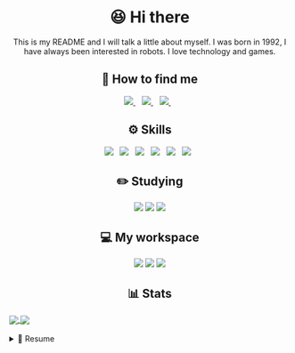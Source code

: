 <h1 align='center'>
  😆 Hi there
</h1>

<p align='center'>
This is my README and I will talk a little about myself.  
I was born in 1992, I have always been interested in robots.  
I love technology and games.
</p>

<h2 align='center'>🤔 How to find me</h2>
<p align='center'>

<a href="mailto:nikolas.sugo@gmail.com">
  <img src="https://img.shields.io/badge/Gmail-D14836?style=for-the-badge&logo=gmail&logoColor=white
" />
</a>&nbsp;&nbsp;
<a href="https://www.linkedin.com/in/nikolas-sugo-27114b20/">
  <img src="https://img.shields.io/badge/LinkedIn-0077B5?style=for-the-badge&logo=linkedin&logoColor=white" />
</a>&nbsp;&nbsp;
<a href="https://www.instagram.com/nike_sg/">
  <img src="https://img.shields.io/badge/Instagram-E4405F?style=for-the-badge&logo=instagram&logoColor=white" />
</a>&nbsp;&nbsp;
</p>


<h2 align='center'>⚙️ Skills</h2>
<p align='center'>
  <img src="https://img.shields.io/badge/PHP-777BB4?style=for-the-badge&logo=php&logoColor=white" />&nbsp;&nbsp;
  <img src="https://img.shields.io/badge/MySQL-00000F?style=for-the-badge&logo=mysql&logoColor=white" />&nbsp;&nbsp;
  <img src="https://img.shields.io/badge/HTML5-E34F26?style=for-the-badge&logo=html5&logoColor=white" />&nbsp;&nbsp;
  <img src="https://img.shields.io/badge/CSS3-1572B6?style=for-the-badge&logo=css3&logoColor=white" />&nbsp;&nbsp;
  <img src="https://img.shields.io/badge/JavaScript-F7DF1E?style=for-the-badge&logo=javascript&logoColor=black" />&nbsp;&nbsp;
  <img src="https://img.shields.io/badge/jQuery-0769AD?style=for-the-badge&logo=jquery&logoColor=white" />&nbsp;&nbsp;
</p>

<h2 align='center'>✏️ Studying</h2>
<p align='center'>
  <img src="https://img.shields.io/badge/TypeScript-007ACC?style=for-the-badge&logo=typescript&logoColor=white" />
  <img src="https://img.shields.io/badge/React-20232A?style=for-the-badge&logo=react&logoColor=61DAFB" />
  <img src="https://img.shields.io/badge/React_Native-20232A?style=for-the-badge&logo=react&logoColor=61DAFB" />
</p>

<h2 align='center'>💻 My workspace</h2>
<p align='center'>
  <img src="https://img.shields.io/badge/Apple-MacBook_Pro_2017-999999?style=for-the-badge&logo=apple&logoColor=white" />
  <img src="https://img.shields.io/badge/Intel-Core_i5_8th-0071C5?style=for-the-badge&logo=intel&logoColor=white" />
  <img src="https://img.shields.io/badge/RAM-8GB-%230071C5.svg?&style=for-the-badge&logoColor=white" />
</p>
<h2 align='center'>📊 Stats</h2>

<a href="https://github-readme-stats.vercel.app/api?username=nike-sg&show_icons=true&theme=tokyonight">
  <img align="center" src="https://github-readme-stats.vercel.app/api?username=nike-sg&show_icons=true&theme=tokyonight" />
</a>
<a href="https://github-readme-stats.vercel.app/api/top-langs/?username=nike-sg&layout=compact">
  <img align="center" src="https://github-readme-stats.vercel.app/api/top-langs/?username=nike-sg&layout=compact&theme=tokyonight" />
</a>
<br/>
<br/>


<details>
  <summary>📄 Resume</summary>

## 🎓 Education  
- MBA in Full Stack Development  
📍 Faculdade Impacta  
🗓 October 2020 - DOING...

- Bachelor in Information Systems  
  📍 Faculdade Eniac, Guarulhos - Brazil  
  🗓 January 2010 - July 2013

- Internet Systems Technologist  
  📍 Faculdade Eniac, Guarulhos - Brazil  
  🗓 January 2010 - July 2012

## 📕 Courses
- Objective-C programming language  
  📍 iai? Intituto de Artes Interativas, São Paulo - Brazil  
  🗓 January 2010 - January 2010  

- Digital Art at SAGA art  
  📍 São Paulo - Brazil  
  🗓 January 2012 - July 2014  

## 💼 Work
- Backend Developer at SuperMatch  
  📍 São Paulo - Brazil  
  🗓 May 2017 - Present  
  📎 Web Developer focused on the backend of native mobile apps dynamically managed by an administrative panel (CMS).  
  Skills  
  ![PHP](https://img.shields.io/badge/PHP-777BB4?style=for-the-badge&logo=php&logoColor=white)
  ![MySQL](https://img.shields.io/badge/MySQL-00000F?style=for-the-badge&logo=mysql&logoColor=white)
  ![AWS](https://img.shields.io/badge/Amazon_AWS-232F3E?style=for-the-badge&logo=amazon-aws&logoColor=white)
  ![SHELL](https://img.shields.io/badge/Shell_Script-121011?style=for-the-badge&logo=gnu-bash&logoColor=white)
  ![HTML5](https://img.shields.io/badge/HTML5-E34F26?style=for-the-badge&logo=html5&logoColor=white)
  ![CSS3](https://img.shields.io/badge/CSS3-1572B6?style=for-the-badge&logo=css3&logoColor=white)
  ![JavaScript](https://img.shields.io/badge/JavaScript-F7DF1E?style=for-the-badge&logo=javascript&logoColor=black)
  ![BOOTSTRAP](https://img.shields.io/badge/Bootstrap-563D7C?style=for-the-badge&logo=bootstrap&logoColor=white)
  ![JQUERY](https://img.shields.io/badge/jQuery-0769AD?style=for-the-badge&logo=jquery&logoColor=white)

- Backend Developer at Estudio86  
  📍 Guarulhos - Brazil  
  🗓 May 2013 - April 2017  
  📎 Web Developer focused on the backend of websites dynamically managed by an administrative panel (CMS).
  Skills  
  ![PHP](https://img.shields.io/badge/PHP-777BB4?style=for-the-badge&logo=php&logoColor=white)
  ![MySQL](https://img.shields.io/badge/MySQL-00000F?style=for-the-badge&logo=mysql&logoColor=white)
  ![HTML5](https://img.shields.io/badge/HTML5-E34F26?style=for-the-badge&logo=html5&logoColor=white)
  ![CSS3](https://img.shields.io/badge/CSS3-1572B6?style=for-the-badge&logo=css3&logoColor=white)
  ![BOOTSTRAP](https://img.shields.io/badge/Bootstrap-563D7C?style=for-the-badge&logo=bootstrap&logoColor=white)
  ![JQUERY](https://img.shields.io/badge/jQuery-0769AD?style=for-the-badge&logo=jquery&logoColor=white)

- Intern at Dataprev  
  📍 São Paulo - Brazil  
  🗓 July 2011 - April 2013  
  📎 Web application development for intranet.
  Skills  
  ![HTML](https://img.shields.io/badge/HTML-239120?style=for-the-badge&logo=html5&logoColor=white)
  ![CSS](https://img.shields.io/badge/CSS-239120?&style=for-the-badge&logo=css3&logoColor=white)
  ![PHP](https://img.shields.io/badge/PHP-777BB4?style=for-the-badge&logo=php&logoColor=white)
  ![MySQL](https://img.shields.io/badge/MySQL-00000F?style=for-the-badge&logo=mysql&logoColor=white)
</details>